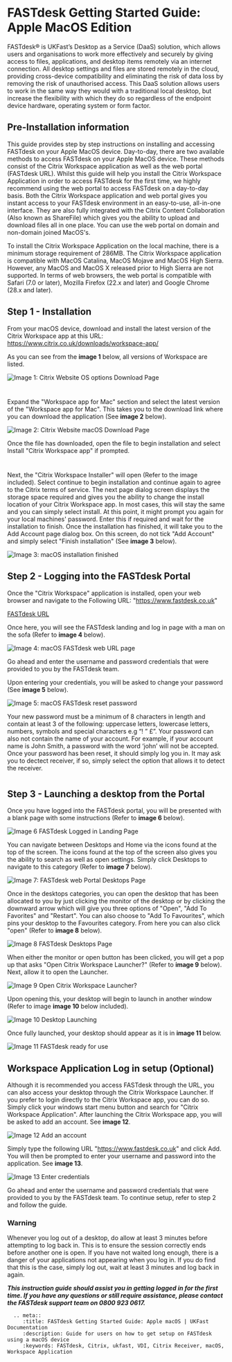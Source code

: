 # FASTdesk Getting Started Guide: Apple MacOS Edition

FASTdesk®  is UKFast’s Desktop as a Service (DaaS) solution, which allows users and organisations to work more effectively and securely by giving access to files, applications, and desktop items remotely via an internet connection. All desktop settings and files are stored remotely in the cloud, providing cross-device compatibility and eliminating the risk of data loss by removing the risk of unauthorised access. This DaaS solution allows users to work in the same way they would with a traditional local desktop, but increase the flexibility with which they do so regardless of the endpoint device hardware, operating system or form factor.

## Pre-Installation information

This guide provides step by step instructions on installing and accessing FASTdesk on your Apple MacOS device. Day-to-day, there are two available methods to access FASTdesk on your  Apple MacOS device. These methods consist of the Citrix Workspace application as well as the web portal (FASTdesk URL). Whilst this guide will help you install the Citrix Workspace Application in order to access FASTdesk for the first time, we highly recommend using the web portal to access FASTdesk on a day-to-day basis. Both the Citrix Workspace application and web portal gives you instant access to your FASTdesk environment in an easy-to-use, all-in-one interface. They are also fully integrated with the Citrix Content Collaboration (Also known as ShareFile) which gives you the ability to upload and download files all in one place. You can use the web portal on domain and non-domain joined MacOS's.

To install the Citrix Workspace Application on the local machine, there is a minimum storage requirement of 286MB. The Citrix Workspace application is compatible with MacOS Catalina, MacOS Mojave and MacOS High Sierra. However, any MacOS and MacOS X released prior to High Sierra are not supported. In terms of web browsers, the web portal is compatible with Safari (7.0 or later), Mozilla Firefox (22.x and later) and Google Chrome (28.x and later).

## Step 1 - Installation

From your macOS device, download and install the latest version of the Citrix Workspace app at this URL:
https://www.citrix.co.uk/downloads/workspace-app/

As you can see from the **image 1** below, all versions of Workspace are listed. 

![Image 1: Citrix Website OS options Download Page](files/Downloads_Webpage.PNG "Image 1: Citrix website OS options download page")

#

Expand the "Workspace app for Mac" section and select the latest version of the "Workspace app for Mac". This takes you to the download link where you can download the application (See **image 2** below).

![Image 2: Citrix Website macOS Download Page](files/Url_download.PNG "Image 2: Citrix website macOS download page")

Once the file has downloaded, open the file to begin installation and select Install "Citrix Workspace app" if prompted. 

#

Next, the "Citrix Workspace Installer" will open (Refer to the image included). Select continue to begin installation and continue again to agree to the Citrix terms of service. The next page dialog screen displays the storage space required and gives you the ability to change the install location of your Citrix Workspace app. In most cases, this will stay the same and you can simply select install. At this point, it might prompt you again for your local machines' password. Enter this if required and wait for the installation to finish. Once the installation has finished, it will take you to the Add Account page dialog box. On this screen, do not tick "Add Account" and simply select "Finish installation" (See **image 3** below).

![Image 3: macOS installation finished](files/Installation_finishedmacos.PNG "Image 3: macOS installation finished")

## Step 2 - Logging into the FASTdesk Portal

Once the "Citrix Workspace" application is installed, open your web browser and navigate to the Following URL:
"https://www.fastdesk.co.uk"

[FASTdesk URL](https://www.fastdesk.co.uk "FASTdesk Landing Page")


Once here, you will see the FASTdesk landing and log in page with a man on the sofa (Refer to **image 4** below).

![Image 4: macOS FASTdesk web URL page](files/loggininurl.PNG "Image 4: macOS FASTdesk web URL page")

Go ahead and enter the username and password credentials that were provided to you by the FASTdesk team.

Upon entering your credentials, you will be asked to change your password (See **image 5** below). 

![Image 5: macOS FASTdesk reset password](files/reset_password.PNG "Image 5: macOS FASTdesk reset password")

Your new password must be a minimum of 8 characters in length and contain at least 3 of the following: uppercase letters, lowercase letters, numbers, symbols and special characters e.g “! ” £”. Your password can also not contain the name of your account. For example, if your account name is John Smith, a password with the word ‘john’ will not be accepted. Once your password has been reset, it should simply log you in. It may ask you to dectect receiver, if so, simply select the option that allows it to detect the receiver. 

#

## Step 3 - Launching a desktop from the Portal

Once you have logged into the FASTdesk portal, you will be presented with a blank page with some instructions (Refer to **image 6** below). 

![Image 6 FASTdesk Logged in Landing Page](files/HomeScreen.PNG "Image 6: FASTdesk Logged in Landing Page")

You can navigate between Desktops and Home via the icons found at the top of the screen. The icons found at the top of the screen also gives you the ability to search as well as open settings. Simply click Desktops to navigate to this category (Refer to **image 7** below).

![Image 7: FASTdesk web Portal Desktops Page](files/Desktopsurl.PNG "Image 7: FASTdesk web Portal Desktops Page")

Once in the desktops categories, you can open the desktop that has been allocated to you by just clicking the monitor of the desktop or by clicking the downward arrow which will give you three options of "Open", "Add To Favorites" and "Restart". You can also choose to "Add To Favourites", which pins your desktop to the Favourites category. From here you can also click "open" (Refer to **image 8** below).

![Image 8 FASTdesk Desktops Page](files/storefront.png "Image 8: FASTdesk Desktops Page")

When either the monitor or open button has been clicked, you will get a pop up that asks "Open Citrix Workspace Launcher?" (Refer to **image 9** below). Next, allow it to open the Launcher. 

![Image 9 Open Citrix Workspace Launcher?](files/Open_launcher.PNG "Image 9: Open Citrix Workspace Launcher?")

Upon opening this, your desktop will begin to launch in another window (Refer to image **image 10** below included). 

![Image 10 Desktop Launching](files/Openingdesktop.PNG "Image 10: Desktop Launching")

Once fully launched, your desktop should appear as it is in **image 11** below. 

![Image 11 FASTdesk ready for use](files/Fullscreen.png "Image 11: FASTdesk ready for use")


## Workspace Application Log in setup (Optional)

Although it is recommended you access FASTdesk through the URL, you can also access your desktop through the Citrix Workspace Launcher. If you prefer to login directly to the Citrix Workspace app, you can do so. Simply click your windows start menu button and search for "Citrix Workspace Application". After launching the Citrix Workspace app, you will be asked to add an account. See **image 12**.

![Image 12 Add an account](files/Enter_Store_URL.PNG "Image 12: Add an account")

Simply type the following URL "https://www.fastdesk.co.uk" and click Add. You will then be prompted to enter your username and password into the application. See **image 13**. 

![Image 13 Enter credentials](files/workspace_log_in2.PNG "Image 13: Enter Credentials")

Go ahead and enter the username and password credentials that were provided to you by the FASTdesk team. To continue setup, refer to step 2 and follow the guide.

### Warning

Whenever you log out of a desktop, do allow at least 3 minutes before attempting to log back in. This is to ensure the session correctly ends before another one is open. If you have not waited long enough, there is a danger of your applications not appearing when you log in. If you do find that this is the case, simply log out, wait at least 3 minutes and log back in again.


**_This instruction guide should assist you in getting logged in for the first time. If you have any questions or still require assistance, please contact the FASTdesk support team on 0800 923 0617._**




 ```eval_rst
   .. meta::
      :title: FASTdesk Getting Started Guide: Apple macOS | UKFast Documentation
      :description: Guide for users on how to get setup on FASTdesk using a macOS device
      :keywords: FASTdesk, Citrix, ukfast, VDI, Citrix Receiver, macOS, Workspace Application 

